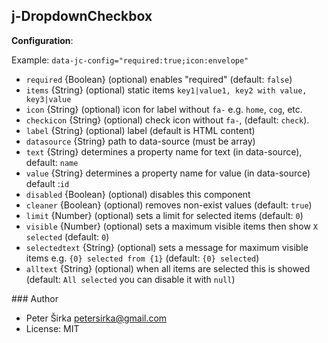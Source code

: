 ## j-DropdownCheckbox

__Configuration__:

Example: `data-jc-config="required:true;icon:envelope"`

- `required` {Boolean} (optional) enables "required" (default: `false`)
- `items` {String} (optional) static items `key1|value1, key2 with value, key3|value`
- `icon` {String} (optional) icon for label without `fa-` e.g. `home`, `cog`, etc.
- `checkicon` {String} (optional) check icon without `fa-`, (default: `check`).
- `label` {String} (optional) label (default is HTML content)
- `datasource` {String} path to data-source (must be array)
- `text` {String} determines a property name for text (in data-source), default: `name`
- `value` {String} determines a property name for value (in data-source) default :`id`
- `disabled` {Boolean} (optional) disables this component
- `cleaner` {Boolean} (optional) removes non-exist values (default: `true`)
- `limit` {Number} (optional) sets a limit for selected items (default: `0`)
- `visible` {Number} (optional) sets a maximum visible items then show `X selected` (default: `0`)
- `selectedtext` {String} (optional) sets a message for maximum visible items e.g. `{0} selected from {1}` (default: `{0} selected`)
- `alltext` {String} (optional) when all items are selected this is showed (default: `All selected` you can disable it with `null`)

### Author

- Peter Širka <petersirka@gmail.com>
- License: MIT